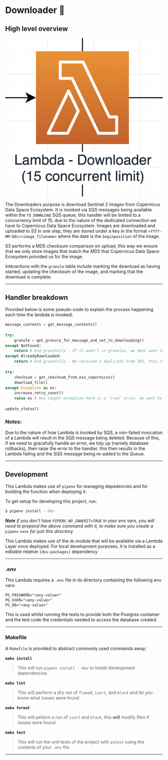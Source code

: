 # Downloader 💾

## High level overview

![Downloader in S2 Downloader diagram](../../images/hls-s2-downloader-downloader.png)

The Downloaders purpose is download Sentinel 2 Images from Copernicus Data Space Ecosystem. It is invoked via SQS messages being available within the `TO_DOWNLOAD` SQS queue; this handler will be limited to a concurrency limit of 15, due to the nature of the dedicated connection we have to Copernicus Data Space Ecosystem. Images are downloaded and uploaded to S3 in one step, they are stored under a key in the format `<YYYY-MM-DD>/<image_filename>` where the date is the `beginposition` of the image.

S3 performs a MD5 checksum comparison on upload, this way we ensure that we only store images that match the MD5 that Copernicus Data Space Ecosystem provided us for the image.

Interactions with the `granule` table include marking the download as having started, updating the checksum of the image, and marking that the download is complete.

---

## Handler breakdown

Provided below is some pseudo-code to explain the process happening each time the lambda is invoked:

```python
message_contents = get_message_contents()

try:
    granule = get_granule_for_message_and_set_to_downloading()
except NotFound:
    return # End gracefully - If it wasn't in granules, we dont want to download it anyway
except AlreadyDownloaded:
    return # End gracefully - We received a duplicate from SQS, this is OK

try:
    checksum = get_checksum_from_esa_copernicus()
    download_file()
except Exception as ex:
    increase_retry_count()
    raise ex # Any caught exception here is a 'true' error, we want to fail and retry the image

update_status()
```

### Notes:

Due to the nature of how Lambda is invoked by SQS, a non-failed invocation of a Lambda will result in the SQS message being deleted. Because of this, if we need to gracefully handle an error, we tidy up (namely database rollbacks), then raise the error to the handler, this then results in the Lambda failing and the SQS message being re-added to the Queue.

---

## Development

This Lambda makes use of `pipenv` for managing depedencies and for building the function when deploying it.

To get setup for developing this project, run:

```bash
$ pipenv install --dev
```

_**Note** if you don't have `PIPENV_NO_INHERIT=TRUE` in your env vars, you will need to prepend the above command with it, to make sure you create a `pipenv` `venv` for just this directory._

This Lambda makes use of the `db` module that will be available via a Lambda Layer once deployed. For local development purposes, it is installed as a editable relative `[dev-packages]` dependency

---

### .env

This Lambda requires a `.env` file in its directory containing the following env vars:

```
PG_PASSWORD="<any-value>"
PG_USER="<any-value>"
PG_DB="<any-value>"
```

This is used whilst running the tests to provide both the Postgres container and the test code the credentials needed to access the database created.

---

### Makefile

A `Makefile` is provided to abstract commonly used commands away:

**`make install`**

> This will run `pipenv install --dev` to install development dependencies

**`make lint`**

> This will perform a dry run of `flake8`, `isort`, and `black` and let you know what issues were found

**`make format`**

> This will peform a run of `isort` and `black`, this **will** modify files if issues were found

**`make test`**

> This will run the unit tests of the project with `pytest` using the contents of your `.env` file

---

